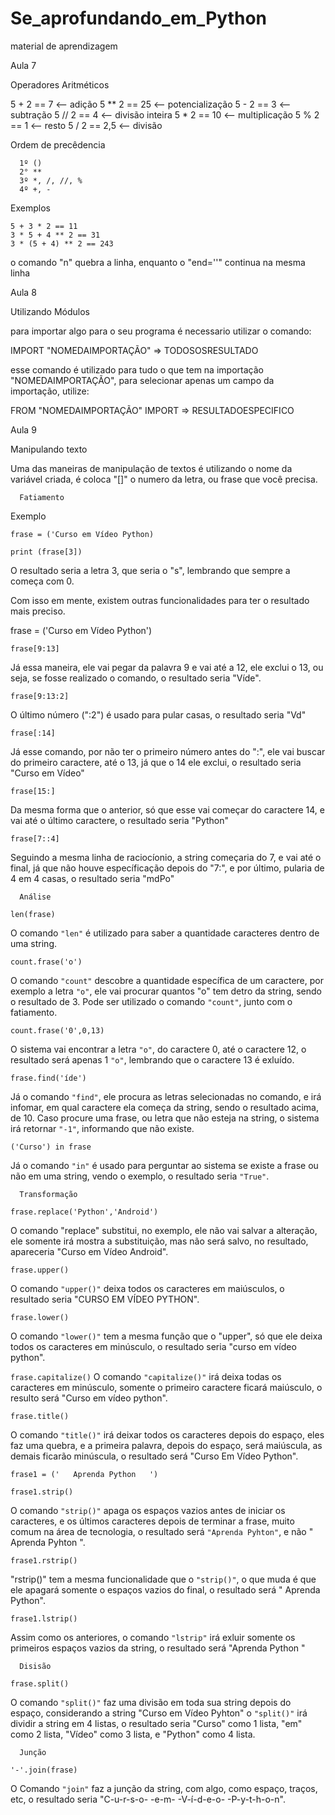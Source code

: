 # Se_aprofundando_em_Python
 material de aprendizagem 

Aula 7

Operadores Aritméticos

   5 + 2 == 7 <-- adição              5 ** 2 == 25 <-- potencialização
   5 - 2 == 3 <-- subtração             5 // 2 == 4 <-- divisão inteira
   5 * 2 == 10 <-- multiplicação            5 % 2 == 1 <-- resto
   5 / 2 == 2,5 <-- divisão

Ordem de precêdencia 

      1º ()
      2° **
      3º *, /, //, %
      4º +, -

Exemplos

    5 + 3 * 2 == 11
    3 * 5 + 4 ** 2 == 31
    3 * (5 + 4) ** 2 == 243

   o comando "n\" quebra a linha, enquanto o "end=''" continua na mesma linha

Aula 8

Utilizando Módulos

para importar algo para o seu programa é necessario utilizar o comando:

IMPORT "NOMEDAIMPORTAÇÃO" => TODOSOSRESULTADO

esse comando é utilizado para tudo o que tem na importação "NOMEDAIMPORTAÇÃO", para selecionar apenas um campo da importação, utilize:

FROM "NOMEDAIMPORTAÇÃO" IMPORT => RESULTADOESPECIFICO

Aula 9

Manipulando texto

   Uma das maneiras de manipulação de textos é utilizando o nome da variável criada, é coloca "[]" o numero da letra, ou frase que você precisa.

      Fatiamento

   Exemplo
```
frase = ('Curso em Vídeo Python)
               
print (frase[3])
```
   O resultado seria a letra 3, que seria o "s", lembrando que sempre a começa com 0.

   Com isso em mente, existem outras funcionalidades para ter o resultado mais preciso.

frase = ('Curso em Vídeo Python')

`frase[9:13]`

   Já essa maneira, ele vai pegar da palavra 9 e vai até a 12, ele exclui o 13, ou seja, se fosse realizado o comando, o resultado seria "Víde".

`frase[9:13:2]`

   O último número (":2") é usado para pular casas, o resultado seria "Vd"

`frase[:14]`


   Já esse comando, por não ter o primeiro número antes do ":", ele vai buscar do primeiro caractere, até o 13, já que o 14 ele exclui, o resultado seria "Curso em Vídeo"

`frase[15:]`

   Da mesma forma que o anterior, só que esse vai começar do caractere 14, e vai até o último caractere, o resultado seria "Python"

`frase[7::4]`

   Seguindo a mesma linha de raciocíonio, a string começaria do 7, e vai até o final, já que não houve específicação depois do "7:", e por último, pularia de 4 em 4 casas, o resultado seria "mdPo"

      Análise

`len(frase)`

   O comando `"len"` é utilizado para saber a quantidade caracteres dentro de uma string.

`count.frase('o')`

   O comando `"count"` descobre a quantidade específica de um caractere, por exemplo a letra `"o"`, ele vai procurar quantos "o" tem detro da string, sendo o resultado de 3.
      Pode ser utilizado o comando `"count"`, junto com o fatiamento.

`count.frase('0',0,13)`

   O sistema vai encontrar a letra `"o"`, do caractere 0, até o caractere 12, o resultado será apenas 1 `"o"`, lembrando que o caractere 13 é exluído. 

`frase.find('íde')`

   Já o comando `"find"`, ele procura as letras selecionadas no comando, e irá infomar, em qual caractere ela começa da string, sendo o resultado acima, de 10.
      Caso procure uma frase, ou letra que não esteja na string, o sistema irá retornar `"-1"`, informando que não existe.

`('Curso') in frase`

   Já o comando `"in"` é usado para perguntar ao sistema se existe a frase ou não em uma string, vendo o exemplo, o resultado seria `"True"`.

      Transformação

`frase.replace('Python','Android')`

   O comando "replace" substitui, no exemplo, ele não vai salvar a alteração, ele somente irá mostra a substituição, mas não será salvo, no resultado, apareceria "Curso em Vídeo Android".

`frase.upper()`

   O comando `"upper()"` deixa todos os caracteres em maiúsculos, o resultado seria "CURSO EM VÍDEO PYTHON".

`frase.lower()`

   O comando `"lower()"` tem a mesma função que o "upper", só que ele deixa todos os caracteres em minúsculo, o resultado seria "curso em vídeo python".

`frase.capitalize()`
   O comando `"capitalize()"` irá deixa todas os caracteres em minúsculo, somente o primeiro caractere ficará maiúsculo, o resulto será "Curso em vídeo python".

`frase.title()`

   O comando `"title()"` irá deixar todos os caracteres depois do espaço, eles faz uma quebra, e a primeira palavra, depois do espaço, será maiúscula, as demais ficarão minúscula, o resultado será "Curso Em Vídeo Python".

`frase1 = ('   Aprenda Python   ')`

`frase1.strip()`

   O comando `"strip()"` apaga os espaços vazios antes de iniciar os caracteres, e os últimos caracteres depois de terminar a frase, muito comum na área de tecnologia, o resultado será `"Aprenda Pyhton"`, e não "   Aprenda Pyhton   ".

`frase1.rstrip()`

   "rstrip()" tem a mesma funcionalidade que o `"strip()"`, o que muda é que ele apagará somente o espaços vazios do final, o resultado será "   Aprenda Python".

`frase1.lstrip()`

   Assim como os anteriores, o comando `"lstrip"` irá exluir somente os primeiros espaços vazios da string, o resultado será "Aprenda Python   "


      Disisão

`frase.split()`

O comando `"split()"` faz uma divisão em toda sua string depois do espaço, considerando a string "Curso em Vídeo Pyhton" o `"split()"` irá dividir a string em 4 listas, o resultado seria "Curso" como 1 lista, "em" como 2 lista, "Vídeo" como 3 lista, e "Python" como 4 lista.

      Junção

`'-'.join(frase)`
 
   O Comando `"join"` faz a junção da string, com algo, como espaço, traços, etc, o resultado seria "C-u-r-s-o- -e-m- -V-í-d-e-o- -P-y-t-h-o-n".